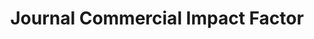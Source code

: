 ---
description: This measure is analogous to the commonly used Journal Impact Factor
  (JIF), which is also calculated here. A journal’s impact factor is a popular measure
  of its quality, calculated for year t as the number of times articles from years
  t-1 and t-2 were cited during year t, divided by the number of articles published
  during years t-1 and t-2. Just like JIF is a journal-level measure of quality, it
  is possible to build a journal-level measure of appliedness or commercial relevance
  by replacing paper-to-paper citationss by patent-to-paper citations.
last_edit: Mon, 19 Jun 2023 14:58:29 GMT
location: https://github.com/mattmarx/jcif
related_publications: https://papers.ssrn.com/sol3/papers.cfm?abstract_id=3006859
shortname: jcif
terms_of_use: 'Michael Bikard and Matt Marx introduced JCIF in the paper "From Academia
  to Industry: Hubs as Bridges between University Science and Corporate Technologies",
  available at https://papers.ssrn.com/sol3/papers.cfm?abstract_id=3006859. We would
  appreciate you citing the paper if you use the measure.'
title: Journal Commercial Impact Factor
uuid: 299053b6-f7cf-4753-ae44-d4c088535365
---